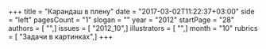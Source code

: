 +++
title = "Карандаш в плену"
date = "2017-03-02T11:22:37+03:00"
side = "left"
pagesCount = "1"
slogan = ""
year = "2012"
startPage = "28"
authors = [ "",]
issues = [ "2012_10",]
illustrators = [ "",]
month = "10"
rubrics = [ "Задачи в картинках",]
+++
